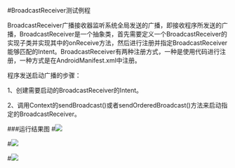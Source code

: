 #BroadcastReceiver测试例程

BroadcastReceiver广播接收器监听系统全局发送的广播，即接收程序所发送的广播，BroadcastReceiver是一个抽象类，首先需要定义一个BroadcastReceiver的实现子类并实现其中的onReceive方法，然后进行注册并指定BroadcastReceiver能够匹配的Intent。BroadcastReceiver有两种注册方式，一种是使用代码进行注册，一种方式是在AndroidManifest.xml中注册。

程序发送启动广播的步骤：

1、创建需要启动的BroadcastReceiver的Intent。

2、调用Context的sendBroadcast()或者sendOrderedBroadcast()方法来启动指定的BroadcastReceiver。                                                                                       

###运行结果图
#![](http://i.imgur.com/F22z01t.jpg)

#![](http://i.imgur.com/Lb2S3hw.jpg)

#![](http://i.imgur.com/KkyqO3B.jpg)